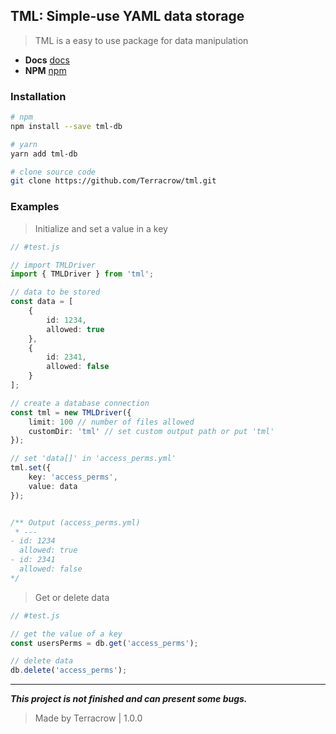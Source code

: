 ## TML: Simple-use YAML data storage

> TML is a easy to use package for data manipulation

- **Docs** [docs](https://terracrow.github.io/tml)
- **NPM** [npm](https://npmjs.com/tml-db)

### Installation
```sh
# npm
npm install --save tml-db

# yarn
yarn add tml-db

# clone source code
git clone https://github.com/Terracrow/tml.git
```

### Examples
> Initialize and set a value in a key

```typescript
// #test.js

// import TMLDriver
import { TMLDriver } from 'tml';

// data to be stored
const data = [
    {
        id: 1234,
        allowed: true
    },
    {
        id: 2341,
        allowed: false
    }
];

// create a database connection
const tml = new TMLDriver({
    limit: 100 // number of files allowed
    customDir: 'tml' // set custom output path or put 'tml'
});

// set 'data[]' in 'access_perms.yml'
tml.set({
    key: 'access_perms',
    value: data
});


/** Output (access_perms.yml)
 * ---
- id: 1234
  allowed: true
- id: 2341
  allowed: false
*/
```

> Get or delete data
```typescript
// #test.js

// get the value of a key
const usersPerms = db.get('access_perms');

// delete data
db.delete('access_perms');
```

---
***This project is not finished and can present some bugs.***

>Made by Terracrow | 1.0.0
